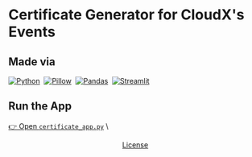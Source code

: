 # Certificate Generator for CloudX's Events  

## Made via  
<p>
  <a href="https://www.python.org/"><img src="https://img.shields.io/badge/Python-3776AB?style=for-the-badge&logo=python&logoColor=white" alt="Python"></a>&nbsp;
  <a href="https://pillow.readthedocs.io/"><img src="https://img.shields.io/badge/Pillow-4B8BBE?style=for-the-badge&logo=pypi&logoColor=white" alt="Pillow"></a>&nbsp;
  <a href="https://pandas.pydata.org/"><img src="https://img.shields.io/badge/Pandas-150458?style=for-the-badge&logo=pandas&logoColor=white" alt="Pandas"></a>&nbsp;
  <a href="https://streamlit.io/"><img src="https://img.shields.io/badge/Streamlit-FF4B4B?style=for-the-badge&logo=streamlit&logoColor=white" alt="Streamlit"></a>
</p>

## Run the App  
[👉 Open `certificate_app.py`](./certificate_app.py)  \

<div align="center">
  <p><a href="LICENSE">License</a></p>
</div>